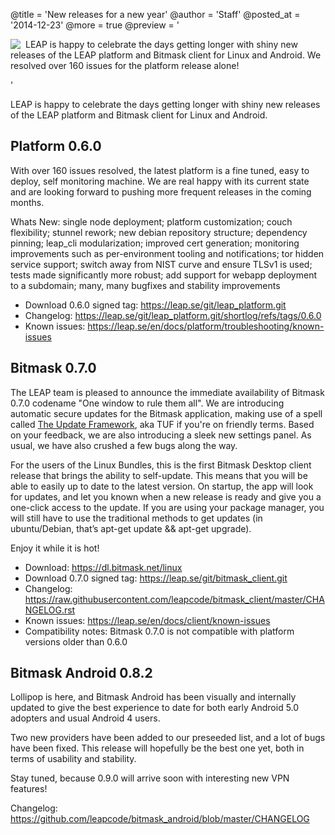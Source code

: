 @title = 'New releases for a new year'
@author = 'Staff'
@posted_at = '2014-12-23'
@more = true
@preview = '<div style="float:left; margin-right: 8px; margin-left: 0;"><img src="/img/pages/winter-solstice-at-stonehenge.jpg"></div><p>LEAP is happy to celebrate the days getting longer with shiny new releases of the LEAP platform and Bitmask client for Linux and Android. We resolved over 160 issues for the platform release alone!<p>'

LEAP is happy to celebrate the days getting longer with shiny new releases of the LEAP platform and Bitmask client for Linux and Android.

Platform 0.6.0
--------------

With over 160 issues resolved, the latest platform is a fine tuned, easy to deploy, self monitoring machine. We are real happy with its current state and are looking forward to pushing more frequent releases in the coming months.

Whats New: single node deployment; platform customization; couch flexibility; stunnel rework; new debian repository structure; dependency pinning; leap_cli modularization; improved cert generation; monitoring improvements such as per-environment tooling and notifications; tor hidden service support; switch away from NIST curve and ensure TLSv1 is used; tests made significantly more robust; add support for webapp deployment to a subdomain; many, many bugfixes and stability improvements

* Download 0.6.0 signed tag: https://leap.se/git/leap_platform.git
* Changelog: https://leap.se/git/leap_platform.git/shortlog/refs/tags/0.6.0
* Known issues: https://leap.se/en/docs/platform/troubleshooting/known-issues


Bitmask 0.7.0
-------------

The LEAP team is pleased to announce the immediate availability of Bitmask 0.7.0 codename "One window to rule them all". We are introducing automatic secure updates for the Bitmask application, making use of a spell called [The Update Framework](http://theupdateframework.com/), aka TUF if you're on friendly terms. Based on your feedback, we are also introducing a sleek new settings panel. As usual, we have also crushed a few bugs along the way.

For the users of the Linux Bundles, this is the first Bitmask Desktop client release that brings the ability to self-update. This means that you will be able to easily up to date to the latest version. On startup, the app will look for updates, and let you known when a new release is ready and give you a one-click access to the update. If you are using your package manager, you will still have to use the traditional methods to get updates (in ubuntu/Debian, that’s apt-get update &&  apt-get upgrade).

Enjoy it while it is hot!

* Download: https://dl.bitmask.net/linux
* Download 0.7.0 signed tag: https://leap.se/git/bitmask_client.git
* Changelog: https://raw.githubusercontent.com/leapcode/bitmask_client/master/CHANGELOG.rst
* Known issues: https://leap.se/en/docs/client/known-issues
* Compatibility notes: Bitmask 0.7.0 is not compatible with platform versions older than 0.6.0

Bitmask Android 0.8.2
-----------------------------

Lollipop is here, and Bitmask Android has been visually and internally updated to give the best experience to date for both early Android 5.0 adopters and usual Android 4 users.

Two new providers have been added to our preseeded list, and a lot of bugs have been fixed. This release will hopefully be the best one yet, both in terms of usability and stability.

Stay tuned, because 0.9.0 will arrive soon with interesting new VPN features!

Changelog: https://github.com/leapcode/bitmask_android/blob/master/CHANGELOG
